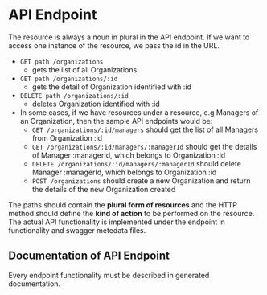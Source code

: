 # API Endpoint

The resource is always a noun in plural in the API endpoint. If we want to access one instance of the resource, we pass the id in the URL.

* `GET path /organizations` 
  * gets the list of all Organizations
* `GET path /organizations/:id` 
  * gets the detail of Organization identified with :id
* `DELETE path /organizations/:id` 
  * deletes Organization identified with :id
* In some cases, if we have resources under a resource, e.g Managers of an Organization, then the sample API endpoints would be:
  * `GET /organizations/:id/managers` should get the list of all Managers from Organization :id
  * `GET /organizations/:id/managers/:managerId` should get the details of Manager :managerId, which belongs to Organization :id
  * `DELETE /organizations/:id/managers/:managerId` should delete Manager :managerId, which belongs to Organization :id
  * `POST /organizations` should create a new Organization and return the details of the new Organization created

The paths should contain the **plural form of resources** and the HTTP method should define the **kind of action** to be performed on the resource. The actual API functionality is implemented under the endpoint in functionality and swagger metedata files.

## Documentation of API Endpoint

Every endpoint functionality must be described in generated documentation.

